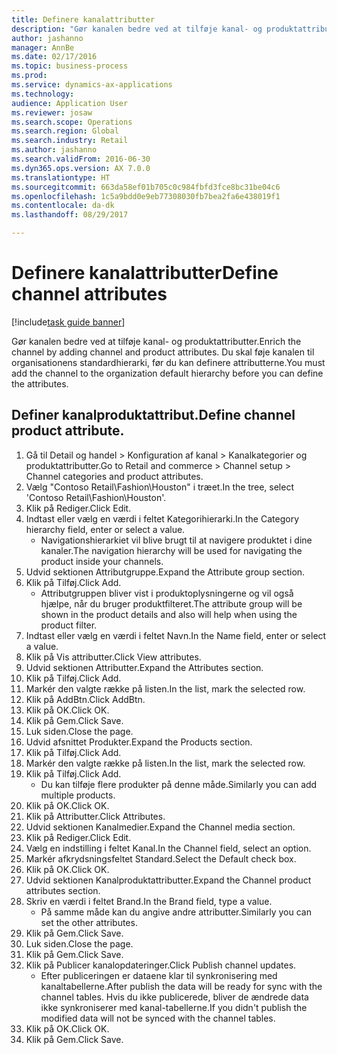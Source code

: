 ```yaml
--- 
title: Definere kanalattributter
description: "Gør kanalen bedre ved at tilføje kanal- og produktattributter."
author: jashanno
manager: AnnBe
ms.date: 02/17/2016
ms.topic: business-process
ms.prod: 
ms.service: dynamics-ax-applications
ms.technology: 
audience: Application User
ms.reviewer: josaw
ms.search.scope: Operations
ms.search.region: Global
ms.search.industry: Retail
ms.author: jashanno
ms.search.validFrom: 2016-06-30
ms.dyn365.ops.version: AX 7.0.0
ms.translationtype: HT
ms.sourcegitcommit: 663da58ef01b705c0c984fbfd3fce8bc31be04c6
ms.openlocfilehash: 1c5a9bdd0e9eb77308030fb7bea2fa6e438019f1
ms.contentlocale: da-dk
ms.lasthandoff: 08/29/2017

---
```

# <a name="define-channel-attributes"></a><span data-ttu-id="88a17-103">Definere kanalattributter</span><span class="sxs-lookup"><span data-stu-id="88a17-103">Define channel attributes</span></span>

[!include[task guide banner](../includes/task-guide-banner.md)]

<span data-ttu-id="88a17-104">Gør kanalen bedre ved at tilføje kanal- og produktattributter.</span><span class="sxs-lookup"><span data-stu-id="88a17-104">Enrich the channel by adding channel and product attributes.</span></span> <span data-ttu-id="88a17-105">Du skal føje kanalen til organisationens standardhierarki, før du kan definere attributterne.</span><span class="sxs-lookup"><span data-stu-id="88a17-105">You must add the channel to the organization default hierarchy before you can define the attributes.</span></span>


## <a name="define-channel-product-attribute"></a><span data-ttu-id="88a17-106">Definer kanalproduktattribut.</span><span class="sxs-lookup"><span data-stu-id="88a17-106">Define channel product attribute.</span></span>
1. <span data-ttu-id="88a17-107">Gå til Detail og handel > Konfiguration af kanal > Kanalkategorier og produktattributter.</span><span class="sxs-lookup"><span data-stu-id="88a17-107">Go to Retail and commerce > Channel setup > Channel categories and product attributes.</span></span>
2. <span data-ttu-id="88a17-108">Vælg "Contoso Retail\Fashion\Houston" i træet.</span><span class="sxs-lookup"><span data-stu-id="88a17-108">In the tree, select 'Contoso Retail\Fashion\Houston'.</span></span>
3. <span data-ttu-id="88a17-109">Klik på Rediger.</span><span class="sxs-lookup"><span data-stu-id="88a17-109">Click Edit.</span></span>
4. <span data-ttu-id="88a17-110">Indtast eller vælg en værdi i feltet Kategorihierarki.</span><span class="sxs-lookup"><span data-stu-id="88a17-110">In the Category hierarchy field, enter or select a value.</span></span>
    * <span data-ttu-id="88a17-111">Navigationshierarkiet vil blive brugt til at navigere produktet i dine kanaler.</span><span class="sxs-lookup"><span data-stu-id="88a17-111">The navigation hierarchy will be used for navigating the product inside your channels.</span></span>  
5. <span data-ttu-id="88a17-112">Udvid sektionen Attributgruppe.</span><span class="sxs-lookup"><span data-stu-id="88a17-112">Expand the Attribute group section.</span></span>
6. <span data-ttu-id="88a17-113">Klik på Tilføj.</span><span class="sxs-lookup"><span data-stu-id="88a17-113">Click Add.</span></span>
    * <span data-ttu-id="88a17-114">Attributgruppen bliver vist i produktoplysningerne og vil også hjælpe, når du bruger produktfilteret.</span><span class="sxs-lookup"><span data-stu-id="88a17-114">The attribute group will be shown in the product details and also will help when using the product filter.</span></span>  
7. <span data-ttu-id="88a17-115">Indtast eller vælg en værdi i feltet Navn.</span><span class="sxs-lookup"><span data-stu-id="88a17-115">In the Name field, enter or select a value.</span></span>
8. <span data-ttu-id="88a17-116">Klik på Vis attributter.</span><span class="sxs-lookup"><span data-stu-id="88a17-116">Click View attributes.</span></span>
9. <span data-ttu-id="88a17-117">Udvid sektionen Attributter.</span><span class="sxs-lookup"><span data-stu-id="88a17-117">Expand the Attributes section.</span></span>
10. <span data-ttu-id="88a17-118">Klik på Tilføj.</span><span class="sxs-lookup"><span data-stu-id="88a17-118">Click Add.</span></span>
11. <span data-ttu-id="88a17-119">Markér den valgte række på listen.</span><span class="sxs-lookup"><span data-stu-id="88a17-119">In the list, mark the selected row.</span></span>
12. <span data-ttu-id="88a17-120">Klik på AddBtn.</span><span class="sxs-lookup"><span data-stu-id="88a17-120">Click AddBtn.</span></span>
13. <span data-ttu-id="88a17-121">Klik på OK.</span><span class="sxs-lookup"><span data-stu-id="88a17-121">Click OK.</span></span>
14. <span data-ttu-id="88a17-122">Klik på Gem.</span><span class="sxs-lookup"><span data-stu-id="88a17-122">Click Save.</span></span>
15. <span data-ttu-id="88a17-123">Luk siden.</span><span class="sxs-lookup"><span data-stu-id="88a17-123">Close the page.</span></span>
16. <span data-ttu-id="88a17-124">Udvid afsnittet Produkter.</span><span class="sxs-lookup"><span data-stu-id="88a17-124">Expand the Products section.</span></span>
17. <span data-ttu-id="88a17-125">Klik på Tilføj.</span><span class="sxs-lookup"><span data-stu-id="88a17-125">Click Add.</span></span>
18. <span data-ttu-id="88a17-126">Markér den valgte række på listen.</span><span class="sxs-lookup"><span data-stu-id="88a17-126">In the list, mark the selected row.</span></span>
19. <span data-ttu-id="88a17-127">Klik på Tilføj.</span><span class="sxs-lookup"><span data-stu-id="88a17-127">Click Add.</span></span>
    * <span data-ttu-id="88a17-128">Du kan tilføje flere produkter på denne måde.</span><span class="sxs-lookup"><span data-stu-id="88a17-128">Similarly you can add multiple products.</span></span>  
20. <span data-ttu-id="88a17-129">Klik på OK.</span><span class="sxs-lookup"><span data-stu-id="88a17-129">Click OK.</span></span>
21. <span data-ttu-id="88a17-130">Klik på Attributter.</span><span class="sxs-lookup"><span data-stu-id="88a17-130">Click Attributes.</span></span>
22. <span data-ttu-id="88a17-131">Udvid sektionen Kanalmedier.</span><span class="sxs-lookup"><span data-stu-id="88a17-131">Expand the Channel media section.</span></span>
23. <span data-ttu-id="88a17-132">Klik på Rediger.</span><span class="sxs-lookup"><span data-stu-id="88a17-132">Click Edit.</span></span>
24. <span data-ttu-id="88a17-133">Vælg en indstilling i feltet Kanal.</span><span class="sxs-lookup"><span data-stu-id="88a17-133">In the Channel field, select an option.</span></span>
25. <span data-ttu-id="88a17-134">Markér afkrydsningsfeltet Standard.</span><span class="sxs-lookup"><span data-stu-id="88a17-134">Select the Default check box.</span></span>
26. <span data-ttu-id="88a17-135">Klik på OK.</span><span class="sxs-lookup"><span data-stu-id="88a17-135">Click OK.</span></span>
27. <span data-ttu-id="88a17-136">Udvid sektionen Kanalproduktattributter.</span><span class="sxs-lookup"><span data-stu-id="88a17-136">Expand the Channel product attributes section.</span></span>
28. <span data-ttu-id="88a17-137">Skriv en værdi i feltet Brand.</span><span class="sxs-lookup"><span data-stu-id="88a17-137">In the Brand field, type a value.</span></span>
    * <span data-ttu-id="88a17-138">På samme måde kan du angive andre attributter.</span><span class="sxs-lookup"><span data-stu-id="88a17-138">Similarly you can set the other attributes.</span></span>  
29. <span data-ttu-id="88a17-139">Klik på Gem.</span><span class="sxs-lookup"><span data-stu-id="88a17-139">Click Save.</span></span>
30. <span data-ttu-id="88a17-140">Luk siden.</span><span class="sxs-lookup"><span data-stu-id="88a17-140">Close the page.</span></span>
31. <span data-ttu-id="88a17-141">Klik på Gem.</span><span class="sxs-lookup"><span data-stu-id="88a17-141">Click Save.</span></span>
32. <span data-ttu-id="88a17-142">Klik på Publicer kanalopdateringer.</span><span class="sxs-lookup"><span data-stu-id="88a17-142">Click Publish channel updates.</span></span>
    * <span data-ttu-id="88a17-143">Efter publiceringen er dataene klar til synkronisering med kanaltabellerne.</span><span class="sxs-lookup"><span data-stu-id="88a17-143">After publish the data will be ready for sync with the channel tables.</span></span> <span data-ttu-id="88a17-144">Hvis du ikke publicerede, bliver de ændrede data ikke synkroniserer med kanal-tabellerne.</span><span class="sxs-lookup"><span data-stu-id="88a17-144">If you didn't publish the modified data will not be synced with the channel tables.</span></span>  
33. <span data-ttu-id="88a17-145">Klik på OK.</span><span class="sxs-lookup"><span data-stu-id="88a17-145">Click OK.</span></span>
34. <span data-ttu-id="88a17-146">Klik på Gem.</span><span class="sxs-lookup"><span data-stu-id="88a17-146">Click Save.</span></span>



